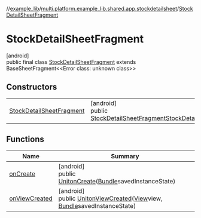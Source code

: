 //[example_lib](../../../index.md)/[multi.platform.example_lib.shared.app.stockdetailsheet](../index.md)/[StockDetailSheetFragment](index.md)

# StockDetailSheetFragment

[android]\
public final class [StockDetailSheetFragment](index.md) extends BaseSheetFragment&lt;&lt;Error class: unknown class&gt;&gt;

## Constructors

| | |
|---|---|
| [StockDetailSheetFragment](-stock-detail-sheet-fragment.md) | [android]<br>public [StockDetailSheetFragment](index.md)[StockDetailSheetFragment](-stock-detail-sheet-fragment.md)() |

## Functions

| Name | Summary |
|---|---|
| [onCreate](on-create.md) | [android]<br>public [Unit](https://kotlinlang.org/api/latest/jvm/stdlib/kotlin/-unit/index.html)[onCreate](on-create.md)([Bundle](https://developer.android.com/reference/kotlin/android/os/Bundle.html)savedInstanceState) |
| [onViewCreated](on-view-created.md) | [android]<br>public [Unit](https://kotlinlang.org/api/latest/jvm/stdlib/kotlin/-unit/index.html)[onViewCreated](on-view-created.md)([View](https://developer.android.com/reference/kotlin/android/view/View.html)view, [Bundle](https://developer.android.com/reference/kotlin/android/os/Bundle.html)savedInstanceState) |
